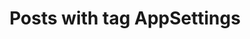 ---
layout: tag
title: Posts with tag AppSettings
tag: appsettings
permalink: /tags/appsettings/
sitemap: false
---